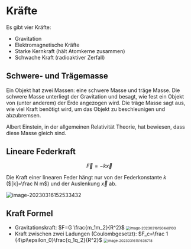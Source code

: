 # Kräfte

Es gibt vier Kräfte:

* Gravitation
* Elektromagnetische Kräfte
* Starke Kernkraft (hält Atomkerne zusammen)
* Schwache Kraft (radioaktiver Zerfall)

## Schwere- und Trägemasse

Ein Objekt hat zwei Massen: eine schwere Masse und träge Masse. Die schwere Masse unterliegt der Gravitation und besagt, wie fest ein Objekt von (unter anderem) der Erde angezogen wird. Die träge Masse sagt aus, wie viel Kraft benötigt wird, um das Objekt zu beschleunigen und abzubremsen. 

Albert Einstein, in der allgemeinen Relativität Theorie, hat bewiesen, dass diese Masse gleich sind.

## Lineare Federkraft

$$
\vec F = -k \vec x
$$

Die Kraft einer linearen Feder hängt nur von der Federkonstante $k$ ($[k]=\frac N m$) und der Auslenkung $\vec x$ ab.

![image-20230316152533432](res/Kräfte/image-20230316152533432.png)



## Kraft Formel

* Gravitationskraft: $F=G \frac{m_1m_2}{R^2}$
  <img src="res/Kräfte/image-20230316150448103.png" alt="image-20230316150448103" style="zoom:67%;" />
* Kraft zwischen zwei Ladungen (Coulombgesetzt): $F_c=\frac 1 {4\pi\epsilon_0}\frac{q_1q_2}{R^2}$
  <img src="res/Kräfte/image-20230316151636718.png" alt="image-20230316151636718" style="zoom:67%;" />

